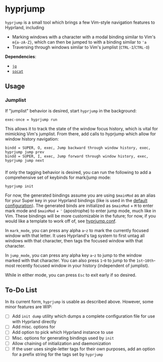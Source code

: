 # hyprjump

`hyprjump` is a small tool which brings a few Vim-style navigation features to Hyprland, including
- Marking windows with a character with a modal binding similar to Vim's `m{a-zA-Z}`, which can then be jumped to with a binding similar to `'a`
- Traversing through windows similar to Vim's jumplist (`CTRL-I`/`CTRL-O`)

**Dependencies**:
- [`jq`](https://github.com/jqlang/jq)
- [`socat`](https://linux.die.net/man/1/socat)

## Usage
### Jumplist
If "jumplist" behavior is desired, start `hyprjump` in the background:
```
exec-once = hyprjump run
```
This allows it to track the state of the window focus history, which is vital for mimicking Vim's jumplist. From there, add calls to hyprjump which allow for window history navigation:
```
bindd = SUPER, O, exec, Jump backward through window history, exec, hyprjump jump prev
bindd = SUPER, I, exec, Jump forward through window history, exec, hyprjump jump next
```
###
If only the tagging behavior is desired, you can run the following to add a comprehensive set of keybinds for mark/jump mode:
```
hyprjump init 
```
For now, the generated bindings assume you are using `$mainMod` as an alias for your Super key in your Hyprland bindings (like is used in the [default configuration](https://github.com/hyprwm/Hyprland/blob/main/example/hyprland.conf#L222)). The generated binds are initialized as `$mainMod` + `M` to enter mark mode and `$mainMod` + `'` (apostrophe) to enter jump mode, much like in Vim. These bindings will be more customizable in the future; for now, if you would like a template to work off of, see [hyprjump.conf](./example-hyprland-config/hyprjump.conf).

In `mark_mode`, you can press any alpha `a`-`z` to mark the currently focused window with that letter. It uses Hyprland's tag system to first untag all windows with that character, then tags the focused window with that character.

In `jump_mode`, you can press any alpha key `a`-`z` to jump to the window marked with that character. You can also press `1`-`0` to jump to the `1st`-`10th`-most recently focused window in your history (independent of jumplist).

While in either mode, you can press `Esc` to exit early if so desired.

## To-Do List
In its current form, `hyprjump` is usable as described above. However, some minor features are WIP:
- [ ] Add `init dump` utility which dumps a complete configuration file for use with Hyprland directly
- [ ] Add misc. options for 
- [ ] Add option to pick which Hyprland instance to use
- [ ] Misc. options for generating bindings used by `init`
- [ ] Allow chaining of initialization and daemonization
- [ ] If the user uses single-letter tags for their own purposes, add an option for a prefix string for the tags set by `hyprjump`
